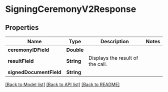 # SigningCeremonyV2Response

## Properties
Name | Type | Description | Notes
------------ | ------------- | ------------- | -------------
**ceremonyIDField** | **Double** |  | 
**resultField** | **String** | Displays the result of the call. | 
**signedDocumentField** | **String** |  | 

[[Back to Model list]](../README.md#documentation-for-models) [[Back to API list]](../README.md#documentation-for-api-endpoints) [[Back to README]](../README.md)


